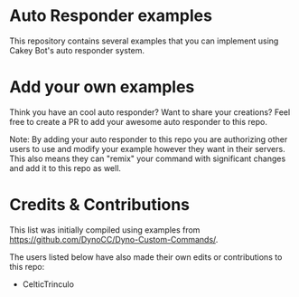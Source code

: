 # Auto Responder examples
This repository contains several examples that you can implement using Cakey Bot's auto responder system. 

# Add your own examples
Think you have an cool auto responder? Want to share your creations? Feel free to create a PR to add your awesome auto responder to this repo.

Note: By adding your auto responder to this repo you are authorizing other users to use and modify your example however they want in their servers. 
This also means they can "remix" your command with significant changes and add it to this repo as well.

# Credits & Contributions
This list was initially compiled using examples from https://github.com/DynoCC/Dyno-Custom-Commands/.

The users listed below have also made their own edits or contributions to this repo:
- CelticTrinculo

